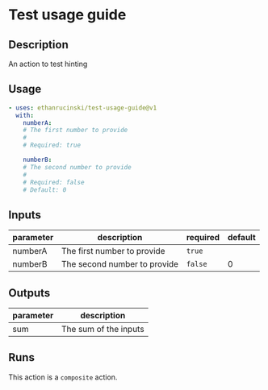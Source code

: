 # Test usage guide

<!-- action-docs-description -->
## Description

An action to test hinting
<!-- action-docs-description -->

<!-- action-docs-usage project="ethanrucinski/test-usage-guide" version="v1" -->
## Usage

```yaml
- uses: ethanrucinski/test-usage-guide@v1
  with:
    numberA:
    # The first number to provide
    #
    # Required: true

    numberB:
    # The second number to provide
    #
    # Required: false
    # Default: 0
```
<!-- action-docs-usage project="ethanrucinski/test-usage-guide" version="v1" -->

<!-- action-docs-inputs -->
## Inputs

| parameter | description | required | default |
| --- | --- | --- | --- |
| numberA | The first number to provide | `true` |  |
| numberB | The second number to provide | `false` | 0 |
<!-- action-docs-inputs -->

<!-- action-docs-outputs -->
## Outputs

| parameter | description |
| --- | --- |
| sum | The sum of the inputs |
<!-- action-docs-outputs -->

<!-- action-docs-runs -->
## Runs

This action is a `composite` action.
<!-- action-docs-runs -->
